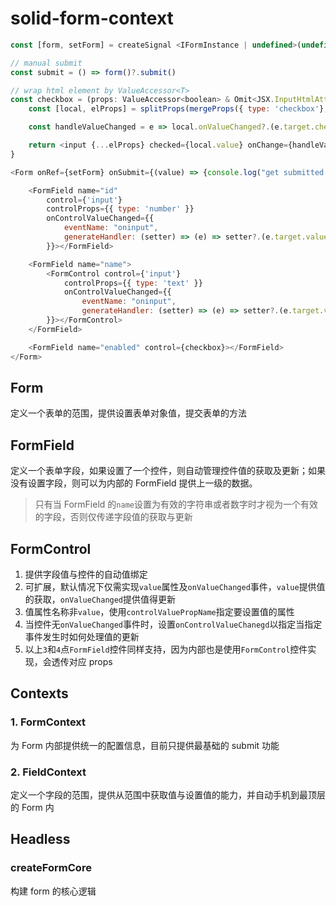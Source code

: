 # solid-form-context

```javascript
const [form, setForm] = createSignal <IFormInstance | undefined>(undefined);

// manual submit
const submit = () => form()?.submit()

// wrap html element by ValueAccessor<T>
const checkbox = (props: ValueAccessor<boolean> & Omit<JSX.InputHtmlAttributes<HtmlInputElement>, 'value'>) => {
    const [local, elProps] = splitProps(mergeProps({ type: 'checkbox'}, props), ["value", 'onValueChanged'])

    const handleValueChanged = e => local.onValueChanged?.(e.target.checked)

    return <input {...elProps} checked={local.value} onChange={handleValueChanged}></input>
}

<Form onRef={setForm} onSubmit={(value) => {console.log("get submitted value", value)} }>

    <FormField name="id"
        control={'input'}
        controlProps={{ type: 'number' }}
        onControlValueChanged={{
            eventName: "oninput",
            generateHandler: (setter) => (e) => setter?.(e.target.value),
        }}></FormField>

    <FormField name="name">
        <FormControl control={'input'}
            controlProps={{ type: 'text' }}
            onControlValueChanged={{
                eventName: "oninput",
                generateHandler: (setter) => (e) => setter?.(e.target.value),
        }}></FormControl>
    </FormField>

    <FormField name="enabled" control={checkbox}></FormField>
</Form>
```

## Form

定义一个表单的范围，提供设置表单对象值，提交表单的方法

## FormField

定义一个表单字段，如果设置了一个控件，则自动管理控件值的获取及更新；如果没有设置字段，则可以为内部的 FormField 提供上一级的数据。

> 只有当 FormField 的`name`设置为有效的字符串或者数字时才视为一个有效的字段，否则仅传递字段值的获取与更新

## FormControl

1. 提供字段值与控件的自动值绑定
2. 可扩展，默认情况下仅需实现`value`属性及`onValueChanged`事件，`value`提供值的获取，`onValueChanged`提供值得更新
3. 值属性名称非`value`，使用`controlValuePropName`指定要设置值的属性
4. 当控件无`onValueChanged`事件时，设置`onControlValueChanegd`以指定当指定事件发生时如何处理值的更新
5. 以上`3`和`4`点`FormField`控件同样支持，因为内部也是使用`FormControl`控件实现，会透传对应 props

## Contexts

### 1. FormContext

为 Form 内部提供统一的配置信息，目前只提供最基础的 submit 功能

### 2. FieldContext

定义一个字段的范围，提供从范围中获取值与设置值的能力，并自动手机到最顶层的 Form 内

## Headless

### createFormCore

构建 form 的核心逻辑
